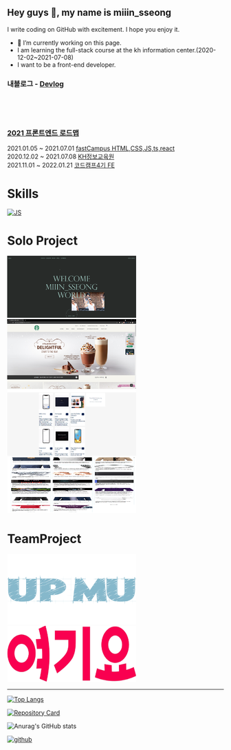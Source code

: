 ## Hey guys 👋, my name is miiin_sseong

I write coding on GitHub with excitement.
I hope you enjoy it.

-   🔭 I’m currently working on this page.
-   I am learning the full-stack course at the kh information center.(2020-12-02~2021-07-08)
-   I want to be a front-end developer.

### 내블로그 - [Devlog](https://velog.io/@alstjd0051/series/Codecamp)

<br><br><br>

### [2021 프론트엔드 로드맵](https://github.com/kamranahmedse/developer-roadmap/blob/master/translations/korean/README.md)

2021.01.05 ~ 2021.07.01 [fastCampus HTML,CSS,JS,ts,react](https://github.com/alstjd0051/WEB_fastCampus)
<br />
2020.12.02 ~ 2021.07.08 [KH정보교육원](https://github.com/alstjd0051/KH_Spring)
<br/>
2021.11.01 ~ 2022.01.21 [코드캠프4기 FE](https://codebootcamp.co.kr/home)

# Skills

[<img alt="JS" src="https://t1.daumcdn.net/cfile/tistory/21221F4258E793521D" width="100" height="100">](https://github.com/alstjd0051/JSalgorithmtest)

# Solo Project

[<img alt="firstHTML" src="https://github.com/alstjd0051/WEB_Project/blob/master/assets/img/Main.png?raw=true" width="300">](https://alstjd0051.github.io/WEB_Project/)[<img alt="minseongbucks" src="https://github.com/alstjd0051/minseongbucks_project/raw/master/screen_shot.png?raw=true" width="300">](https://github.com/alstjd0051/minseongbucks_project) [<img alt="reactProject" src="https://github.com/alstjd0051/React-shop/blob/master/img.png?raw=true" width="300">](https://github.com/alstjd0051/React-shop)[<img alt="shoppingPJ" src="https://github.com/alstjd0051/react-shopping-cart/blob/master/public/localhost_3000_.png?raw=true" width=300 height=130>](https://github.com/alstjd0051/react-shopping-cart)

# TeamProject

[<img alt="upmu" src="https://github.com/HSdover/final-pjt-upmu/raw/master/src/main/webapp/resources/images/logo1.png" width="300" height=163.5>](https://github.com/HSdover/final-pjt-upmu/)[<img alt="semi_pj" src="https://github.com/ksh940911/KH_SEMI_PROJECT/blob/main/yeogiyo/WebContent/images/yeogiyo.png?raw=true" width="300" height="130">](https://github.com/ksh940911/KH_SEMI_PROJECT)

<hr>

[![Top Langs](https://github-readme-stats.vercel.app/api/top-langs/?username=anuraghazra)](https://github.com/alstjd0051/github-readme-stats)

[![Repository Card](https://widget.realdeveloper.pro/api/card?user=kijepark&repo=adserver-tutorial)](https://github.com/alstjd0051/adserver-tutorial)

![Anurag's GitHub stats](https://github-readme-stats.vercel.app/api?username=alstjd0051&show_icons=true&theme=alstjd0051)

[<img src='https://cdn.jsdelivr.net/npm/simple-icons@3.0.1/icons/github.svg' alt='github' height='40' background-color: e9ebef> ](https://github.com/alstjd0051)
